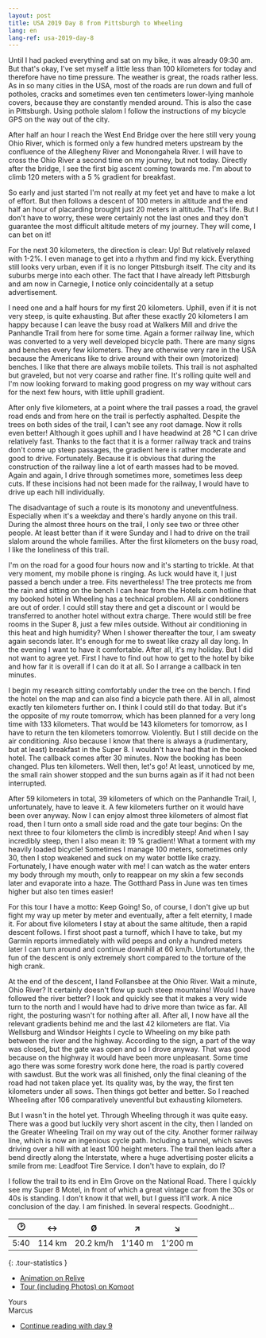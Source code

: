 ```yaml
---
layout: post
title: USA 2019 Day 8 from Pittsburgh to Wheeling
lang: en
lang-ref: usa-2019-day-8
---
```


Until I had packed everything and sat on my bike, it was already 09:30 am. But that's okay, I've set myself a little less than 100 kilometers for today and therefore have no time pressure. The weather is great, the roads rather less. As in so many cities in the USA, most of the roads are run down and full of potholes, cracks and sometimes even ten centimeters lower-lying manhole covers, because they are constantly mended around. This is also the case in Pittsburgh. Using pothole slalom I follow the instructions of my bicycle GPS on the way out of the city.

After half an hour I reach the West End Bridge over the here still very young Ohio River, which is formed only a few hundred meters upstream by the confluence of the Allegheny River and Monongahela River. I will have to cross the Ohio River a second time on my journey, but not today. Directly after the bridge, I see the first big ascent coming towards me. I'm about to climb 120 meters with a 5 % gradient for breakfast.

So early and just started I'm not really at my feet yet and have to make a lot of effort. But then follows a descent of 100 meters in altitude and the end half an hour of placarding brought just 20 meters in altitude. That's life. But I don't have to worry, these were certainly not the last ones and they don't guarantee the most difficult altitude meters of my journey. They will come, I can bet on it!

For the next 30 kilometers, the direction is clear: Up! But relatively relaxed with 1-2%. I even manage to get into a rhythm and find my kick. Everything still looks very urban, even if it is no longer Pittsburgh itself. The city and its suburbs merge into each other. The fact that I have already left Pittsburgh and am now in Carnegie, I notice only coincidentally at a setup advertisement.

I need one and a half hours for my first 20 kilometers. Uphill, even if it is not very steep, is quite exhausting. But after these exactly 20 kilometers I am happy because I can leave the busy road at Walkers Mill and drive the Panhandle Trail from here for some time. Again a former railway line, which was converted to a very well developed bicycle path. There are many signs and benches every few kilometers. They are otherwise very rare in the USA because the Americans like to drive around with their own (motorized) benches. I like that there are always mobile toilets. This trail is not asphalted but graveled, but not very coarse and rather fine. It's rolling quite well and I'm now looking forward to making good progress on my way without cars for the next few hours, with little uphill gradient.

After only five kilometers, at a point where the trail passes a road, the gravel road ends and from here on the trail is perfectly asphalted. Despite the trees on both sides of the trail, I can't see any root damage. Now it rolls even better! Although it goes uphill and I have headwind at 28 °C I can drive relatively fast. Thanks to the fact that it is a former railway track and trains don't come up steep passages, the gradient here is rather moderate and good to drive. Fortunately. Because it is obvious that during the construction of the railway line a lot of earth masses had to be moved. Again and again, I drive through sometimes more, sometimes less deep cuts. If these incisions had not been made for the railway, I would have to drive up each hill individually.

The disadvantage of such a route is its monotony and uneventfulness. Especially when it's a weekday and there's hardly anyone on this trail. During the almost three hours on the trail, I only see two or three other people. At least better than if it were Sunday and I had to drive on the trail slalom around the whole families. After the first kilometers on the busy road, I like the loneliness of this trail.

I'm on the road for a good four hours now and it's starting to trickle. At that very moment, my mobile phone is ringing. As luck would have it, I just passed a bench under a tree. Fits nevertheless! The tree protects me from the rain and sitting on the bench I can hear from the Hotels.com hotline that my booked hotel in Wheeling has a technical problem. All air conditioners are out of order. I could still stay there and get a discount or I would be transferred to another hotel without extra charge. There would still be free rooms in the Super 8, just a few miles outside. Without air conditioning in this heat and high humidity? When I shower thereafter the tour, I am sweaty again seconds later. It's enough for me to sweat like crazy all day long. In the evening I want to have it comfortable. After all, it's my holiday. But I did not want to agree yet. First I have to find out how to get to the hotel by bike and how far it is overall if I can do it at all. So I arrange a callback in ten minutes.

I begin my research sitting comfortably under the tree on the bench. I find the hotel on the map and can also find a bicycle path there. All in all, almost exactly ten kilometers further on. I think I could still do that today. But it's the opposite of my route tomorrow, which has been planned for a very long time with 133 kilometers. That would be 143 kilometers for tomorrow, as I have to return the ten kilometers tomorrow. Violently. But I still decide on the air conditioning. Also because I know that there is always a (rudimentary, but at least) breakfast in the Super 8. I wouldn't have had that in the booked hotel. The callback comes after 30 minutes. Now the booking has been changed. Plus ten kilometers. Well then, let's go! At least, unnoticed by me, the small rain shower stopped and the sun burns again as if it had not been interrupted.

After 59 kilometers in total, 39 kilometers of which on the Panhandle Trail, I, unfortunately, have to leave it. A few kilometers further on it would have been over anyway. Now I can enjoy almost three kilometers of almost flat road, then I turn onto a small side road and the gate tour begins: On the next three to four kilometers the climb is incredibly steep! And when I say incredibly steep, then I also mean it: 19 % gradient! What a torment with my heavily loaded bicycle! Sometimes I manage 100 meters, sometimes only 30, then I stop weakened and suck on my water bottle like crazy. Fortunately, I have enough water with me! I can watch as the water enters my body through my mouth, only to reappear on my skin a few seconds later and evaporate into a haze. The Gotthard Pass in June was ten times higher but also ten times easier!

For this tour I have a motto: Keep Going! So, of course, I don't give up but fight my way up meter by meter and eventually, after a felt eternity, I made it. For about five kilometers I stay at about the same altitude, then a rapid descent follows. I first shoot past a turnoff, which I have to take, but my Garmin reports immediately with wild peeps and only a hundred meters later I can turn around and continue downhill at 60 km/h. Unfortunately, the fun of the descent is only extremely short compared to the torture of the high crank.

At the end of the descent, I land Follansbee at the Ohio River. Wait a minute, Ohio River? It certainly doesn't flow up such steep mountains! Would I have followed the river better? I look and quickly see that it makes a very wide turn to the north and I would have had to drive more than twice as far. All right, the posturing wasn't for nothing after all. After all, I now have all the relevant gradients behind me and the last 42 kilometers are flat. Via Wellsburg and Windsor Heights I cycle to Wheeling on my bike path between the river and the highway. According to the sign, a part of the way was closed, but the gate was open and so I drove anyway. That was good because on the highway it would have been more unpleasant. Some time ago there was some forestry work done here, the road is partly covered with sawdust. But the work was all finished, only the final cleaning of the road had not taken place yet. Its quality was, by the way, the first ten kilometers under all sows. Then things got better and better. So I reached Wheeling after 106 comparatively uneventful but exhausting kilometers.

But I wasn't in the hotel yet. Through Wheeling through it was quite easy. There was a good but luckily very short ascent in the city, then I landed on the Greater Wheeling Trail on my way out of the city. Another former railway line, which is now an ingenious cycle path. Including a tunnel, which saves driving over a hill with at least 100 height meters. The trail then leads after a bend directly along the Interstate, where a huge advertising poster elicits a smile from me: Leadfoot Tire Service. I don't have to explain, do I?

I follow the trail to its end in Elm Grove on the National Road. There I quickly see my Super 8 Motel, in front of which a great vintage car from the 30s or 40s is standing. I don't know it that well, but I guess it'll work. A nice conclusion of the day. I am finished. In several respects. Goodnight...

| 🕑    | ↔      | Ø         | ↗       | ↘       |
| :--: | :----: | :-------: | :-----: | :-----: |
| 5:40 | 114 km | 20.2 km/h | 1'140 m | 1'200 m |
{: .tour-statistics }

- [Animation on Relive](https://www.relive.cc/view/vrqodQQooyv)
- [Tour (including Photos) on Komoot](https://www.komoot.com/tour/88025853/zoom)

Yours  
Marcus

- [Continue reading with day 9](/en/2019/08/22/USA-2019-Day-9/)
